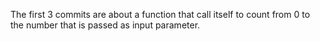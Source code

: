 The first 3 commits are about a function that call itself to count from 0 to the number that is passed
as input parameter.
